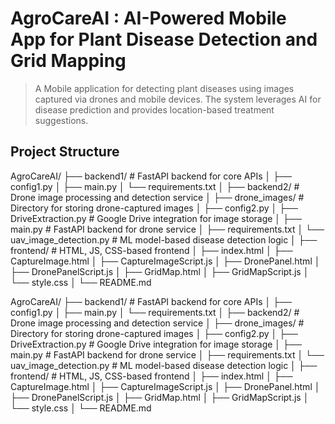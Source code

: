 # AgroCareAI : AI-Powered Mobile App for Plant Disease Detection and Grid Mapping

> A Mobile application for detecting plant diseases using images captured via drones and mobile devices. The system leverages AI for disease prediction and provides location-based treatment suggestions.

## Project Structure

AgroCareAI/
├── backend1/                     # FastAPI backend for core APIs
│   ├── config1.py
│   ├── main.py
│   └── requirements.txt
│
├── backend2/                     # Drone image processing and detection service
│   ├── drone_images/             # Directory for storing drone-captured images
│   ├── config2.py
│   ├── DriveExtraction.py        # Google Drive integration for image storage
│   ├── main.py                   # FastAPI backend for drone service
│   ├── requirements.txt
│   └── uav_image_detection.py    # ML model-based disease detection logic
│
├── frontend/                     # HTML, JS, CSS-based frontend
│   ├── index.html
│   ├── CaptureImage.html
│   ├── CaptureImageScript.js
│   ├── DronePanel.html
│   ├── DronePanelScript.js
│   ├── GridMap.html
│   ├── GridMapScript.js
│   └── style.css
│
└── README.md

AgroCareAI/
├── backend1/                            # FastAPI backend for core APIs
│   ├── config1.py
│   ├── main.py
│   └── requirements.txt
│
├── backend2/                            # Drone image processing and detection service
│   ├── drone_images/                    # Directory for storing drone-captured images
│   ├── config2.py
│   ├── DriveExtraction.py               # Google Drive integration for image storage
│   ├── main.py                          # FastAPI backend for drone service
│   ├── requirements.txt
│   └── uav_image_detection.py           # ML model-based disease detection logic
│
├── frontend/                            # HTML, JS, CSS-based frontend
│   ├── index.html
│   ├── CaptureImage.html
│   ├── CaptureImageScript.js
│   ├── DronePanel.html
│   ├── DronePanelScript.js
│   ├── GridMap.html
│   ├── GridMapScript.js
│   └── style.css
│
└── README.md

